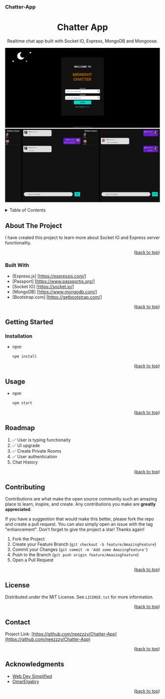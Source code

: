 ### Chatter-App
<!-- PROJECT LOGO -->
<div align="center">
<h1 align="center">Chatter App</h1>
  <p align="center">
    Realtime chat app built with Socket IO, Express, MongoDB and Mongoose.
  </p>
</div>

![My Image](/hero.png)
![My Image](/hero-2.jpg)

<!-- TABLE OF CONTENTS -->
<details>
  <summary>Table of Contents</summary>
  <ol>
    <li>
      <a href="#about-the-project">About The Project</a>
      <ul>
        <li><a href="#built-with">Built With</a></li>
      </ul>
    </li>
    <li>
      <a href="#getting-started">Getting Started</a>
      <ul>
        <li><a href="#prerequisites">Prerequisites</a></li>
        <li><a href="#installation">Installation</a></li>
      </ul>
    </li>
    <li><a href="#usage">Usage</a></li>
    <li><a href="#roadmap">Roadmap</a></li>
    <li><a href="#contributing">Contributing</a></li>
    <li><a href="#license">License</a></li>
    <li><a href="#contact">Contact</a></li>
    <li><a href="#acknowledgments">Acknowledgments</a></li>
  </ol>
</details>



<!-- ABOUT THE PROJECT -->
## About The Project
I have created this project to learn more about Socket IO and Express server functionality.
<p align="right">(<a href="#top">back to top</a>)</p>



### Built With

* [Express.js] [https://expressjs.com/]
* [Passport] [https://www.passportjs.org/]
* [Socket IO] [https://socket.io/]
* [MongoDB] [https://www.mongodb.com/]
* [Bootstrap.com] [https://getbootstrap.com/]

<p align="right">(<a href="#top">back to top</a>)</p>



<!-- GETTING STARTED -->
## Getting Started

### Installation

* npm
  ```sh
  npm install
  ```
<p align="right">(<a href="#top">back to top</a>)</p>


<!-- USAGE EXAMPLES -->
## Usage

* npm
  ```sh
  npm start
  ```

<p align="right">(<a href="#top">back to top</a>)</p>



<!-- ROADMAP -->
## Roadmap

1. ✅️ User is typing functionaity
2. ✅️ UI upgrade
3. ✅️ Create Private Rooms
4. ✅️ User authentication
5. Chat History

<p align="right">(<a href="#top">back to top</a>)</p>

<!-- CONTRIBUTING -->
## Contributing

Contributions are what make the open source community such an amazing place to learn, inspire, and create. Any contributions you make are **greatly appreciated**.

If you have a suggestion that would make this better, please fork the repo and create a pull request. You can also simply open an issue with the tag "enhancement".
Don't forget to give the project a star! Thanks again!

1. Fork the Project
2. Create your Feature Branch (`git checkout -b feature/AmazingFeature`)
3. Commit your Changes (`git commit -m 'Add some AmazingFeature'`)
4. Push to the Branch (`git push origin feature/AmazingFeature`)
5. Open a Pull Request

<p align="right">(<a href="#top">back to top</a>)</p>

<!-- LICENSE -->
## License

Distributed under the MIT License. See `LICENSE.txt` for more information.

<p align="right">(<a href="#top">back to top</a>)</p>

<!-- CONTACT -->
## Contact

Project Link: [https://github.com/neezzzy/Chatter-App](https://github.com/neezzzy/Chatter-App)

<p align="right">(<a href="#top">back to top</a>)</p>

<!-- ACKNOWLEDGMENTS -->
## Acknowledgments
* [Web Dev Simplified](https://www.youtube.com/c/WebDevSimplified)
* [OmarElgabry](https://github.com/OmarElgabry/chat.io/blob/master/server.js)
<p align="right">(<a href="#top">back to top</a>)</p>